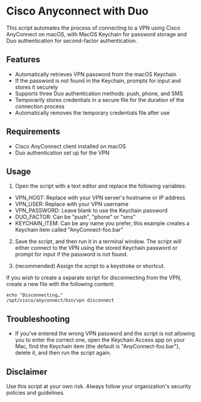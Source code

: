# Cisco Anyconnect with Duo

This script automates the process of connecting to a VPN using Cisco AnyConnect on macOS, with MacOS Keychain for password storage and Duo authentication for second-factor authentication.

## Features

- Automatically retrieves VPN password from the macOS Keychain
- If the password is not found in the Keychain, prompts for input and stores it securely
- Supports three Duo authentication methods: push, phone, and SMS
- Temporarily stores credentials in a secure file for the duration of the connection process
- Automatically removes the temporary credentials file after use

## Requirements

- Cisco AnyConnect client installed on macOS
- Duo authentication set up for the VPN

## Usage

1. Open the script with a text editor and replace the following variables:

  - VPN_HOST: Replace with your VPN server's hostname or IP address
  - VPN_USER: Replace with your VPN username
  - VPN_PASSWORD: Leave blank to use the Keychain password
  - DUO_FACTOR: Can be "push", "phone" or "sms"
  - KEYCHAIN_ITEM: Can be any name you prefer, this example creates a Keychain item called "AnyConnect-foo.bar"

2. Save the script, and then run it in a terminal window. The script will either connect to the VPN using the stored Keychain password or prompt for input if the password is not found.

3. (recommended) Assign the script to a keystroke or shortcut.

If you wish to create a separate script for disconnecting from the VPN, create a new file with the following content:

```
echo "Disconnecting…"
/opt/cisco/anyconnect/bin/vpn disconnect
```
## Troubleshooting

- If you've entered the wrong VPN password and the script is not allowing you to enter the correct one, open the Keychain Access app on your Mac, find the Keychain item (the default is "AnyConnect-foo.bar"), delete it, and then run the script again.

## Disclaimer

Use this script at your own risk. Always follow your organization's security policies and guidelines.
